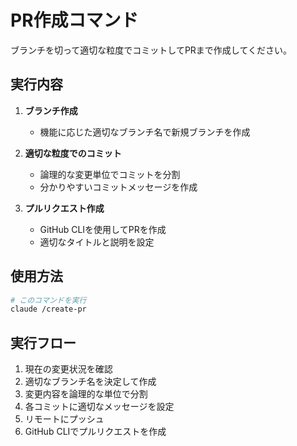 # PR作成コマンド

ブランチを切って適切な粒度でコミットしてPRまで作成してください。

## 実行内容

1. **ブランチ作成**
   - 機能に応じた適切なブランチ名で新規ブランチを作成

2. **適切な粒度でのコミット**
   - 論理的な変更単位でコミットを分割
   - 分かりやすいコミットメッセージを作成

3. **プルリクエスト作成**
   - GitHub CLIを使用してPRを作成
   - 適切なタイトルと説明を設定

## 使用方法

```bash
# このコマンドを実行
claude /create-pr
```

## 実行フロー

1. 現在の変更状況を確認
2. 適切なブランチ名を決定して作成
3. 変更内容を論理的な単位で分割
4. 各コミットに適切なメッセージを設定
5. リモートにプッシュ
6. GitHub CLIでプルリクエストを作成
